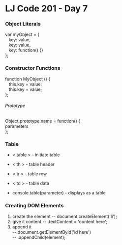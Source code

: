 # LJ Code 201 - Day 7

### Object Literals
var myObject = {</br>
&nbsp;&nbsp;  key: value, </br>
&nbsp;&nbsp;  key: value, </br>
&nbsp;&nbsp;  key: function() {} </br>
};

### Constructor Functions
function MyObject () { </br>
&nbsp;&nbsp;  this.key = value; </br>
&nbsp;&nbsp;  this.key = value; </br>
};
###### Prototype
Object.prototype.name = function() { </br>
parameters </br>
};

### Table
 - < table > - initiate table
 - < th > - table header
 - < tr > - table row
 - < td > - table data

 - console.table(parameter) - displays as a table

### Creating DOM Elements
  1. create the element  -- document.createElement('li');
  2. give it content -- .textContent = 'content here';
  3. append it </br>-- document.getElementById('id here') </br>
       -\- .appendChild(element);
